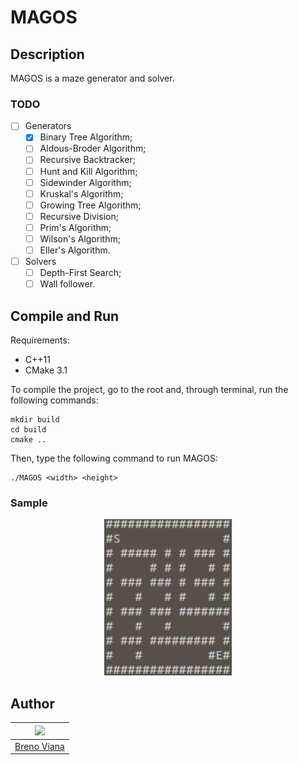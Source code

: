 # MAGOS

## Description

MAGOS is a maze generator and solver.

### TODO

- [ ] Generators
  - [x] Binary Tree Algorithm;
  - [ ] Aldous-Broder Algorithm;
  - [ ] Recursive Backtracker;
  - [ ] Hunt and Kill Algorithm;
  - [ ] Sidewinder Algorithm;
  - [ ] Kruskal's Algorithm;
  - [ ] Growing Tree Algorithm;
  - [ ] Recursive Division;
  - [ ] Prim's Algorithm;
  - [ ] Wilson's Algorithm;
  - [ ] Eller's Algorithm.
- [ ] Solvers
  - [ ] Depth-First Search;
  - [ ] Wall follower.

## Compile and Run

Requirements:

- C++11
- CMake 3.1

To compile the project, go to the root and, through terminal, run the following commands:

```
mkdir build
cd build
cmake ..
```

Then, type the following command to run MAGOS:

```
./MAGOS <width> <height>
```

### Sample

<div style="margin: 0 auto; max-width: 250px;">
	<p align="center">
		<img height="250px" src ="img/btmaze.png"/>
	</p>
</div>

## Author

[<img src="https://avatars2.githubusercontent.com/u/17532418?v=3&s=400" width="100"/>](https://github.com/brenov) |
---|
[Breno Viana](https://github.com/brenov) |
